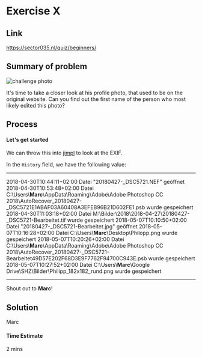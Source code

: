 # Exercise X

## Link
https://sector035.nl/quiz/beginners/

## Summary of problem
![challenge photo](https://sector035.nl/quiz/beginners/content/11.png)

It's time to take a closer look at his profile photo, that used to be on the original website. Can you find out the first name of the person who most likely edited this photo? 

## Process

#### Let's get started

We can throw this into  [jimpl](https://jimpl.com/) to look at the EXIF. 

In the `History` field, we have the following value:

------
 
2018-04-30T10:44:11+02:00 Datei "20180427-_DSC5721.NEF" geöffnet 2018-04-30T10:53:48+02:00 Datei C:\Users\\**Marc**\AppData\Roaming\Adobe\Adobe Photoshop CC 2018\AutoRecover\_20180427-_DSC5721E1ABAF03A60408A3EFEB96B21D602FE1.psb wurde gespeichert 2018-04-30T11:03:18+02:00 Datei M:\Bilder\2018\2018-04-27\20180427-_DSC5721-Bearbeitet.tif wurde gespeichert 2018-05-07T10:10:50+02:00 Datei "20180427-_DSC5721-Bearbeitet.jpg" geöffnet 2018-05-07T10:16:28+02:00 Datei C:\Users\\**Marc**\Desktop\Philopp.png wurde gespeichert 2018-05-07T10:20:26+02:00 Datei C:\Users\\**Marc**\AppData\Roaming\Adobe\Adobe Photoshop CC 2018\AutoRecover\_20180427-_DSC5721-Bearbeitet49D57E202F68D3E9F7762F94700C943E.psb wurde gespeichert 2018-05-07T10:27:52+02:00 Datei C:\Users\\**Marc**\Google Drive\SHZ\Bilder\Philipp_182x182_rund.png wurde gespeichert

------


 

Shout out to **Marc**!


## Solution
Marc

#### Time Estimate
2  mins